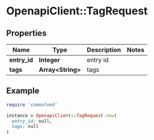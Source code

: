 # OpenapiClient::TagRequest

## Properties

| Name | Type | Description | Notes |
| ---- | ---- | ----------- | ----- |
| **entry_id** | **Integer** | entry id |  |
| **tags** | **Array&lt;String&gt;** | tags |  |

## Example

```ruby
require 'commafeed'

instance = OpenapiClient::TagRequest.new(
  entry_id: null,
  tags: null
)
```

